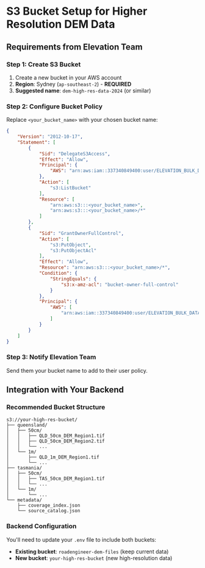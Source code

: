 # S3 Bucket Setup for Higher Resolution DEM Data

## Requirements from Elevation Team

### Step 1: Create S3 Bucket
1. Create a new bucket in your AWS account
2. **Region**: Sydney (`ap-southeast-2`) - **REQUIRED**
3. **Suggested name**: `dem-high-res-data-2024` (or similar)

### Step 2: Configure Bucket Policy
Replace `<your_bucket_name>` with your chosen bucket name:

```json
{
    "Version": "2012-10-17",
    "Statement": [
        {
            "Sid": "DelegateS3Access",
            "Effect": "Allow",
            "Principal": {
                "AWS": "arn:aws:iam::337340849400:user/ELEVATION_BULK_DATA_DISTRIBUTOR"
            },
            "Action": [
                "s3:ListBucket"
            ],
            "Resource": [
                "arn:aws:s3:::<your_bucket_name>",
                "arn:aws:s3:::<your_bucket_name>/*"
            ]
        },
        {
            "Sid": "GrantOwnerFullControl",
            "Action": [
                "s3:PutObject",
                "s3:PutObjectAcl"
            ],
            "Effect": "Allow",
            "Resource": "arn:aws:s3:::<your_bucket_name>/*",
            "Condition": {
                "StringEquals": {
                    "s3:x-amz-acl": "bucket-owner-full-control"
                }
            },
            "Principal": {
                "AWS": [
                    "arn:aws:iam::337340849400:user/ELEVATION_BULK_DATA_DISTRIBUTOR"
                ]
            }
        }
    ]
}
```

### Step 3: Notify Elevation Team
Send them your bucket name to add to their user policy.

## Integration with Your Backend

### Recommended Bucket Structure
```
s3://your-high-res-bucket/
├── queensland/
│   ├── 50cm/
│   │   ├── QLD_50cm_DEM_Region1.tif
│   │   ├── QLD_50cm_DEM_Region2.tif
│   │   └── ...
│   └── 1m/
│       ├── QLD_1m_DEM_Region1.tif
│       └── ...
├── tasmania/
│   ├── 50cm/
│   │   ├── TAS_50cm_DEM_Region1.tif
│   │   └── ...
│   └── 1m/
│       └── ...
└── metadata/
    ├── coverage_index.json
    └── source_catalog.json
```

### Backend Configuration
You'll need to update your `.env` file to include both buckets:
- **Existing bucket**: `roadengineer-dem-files` (keep current data)
- **New bucket**: `your-high-res-bucket` (new high-resolution data) 